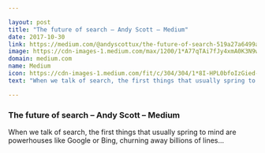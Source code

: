 ```yaml
---

layout: post
title: "The future of search – Andy Scott – Medium"
date: 2017-10-30
link: https://medium.com/@andyscottux/the-future-of-search-519a27a6499a?source=rss------machine_learning-5
image: https://cdn-images-1.medium.com/max/1200/1*A77qTAi7fJy4xmA0K3N9wQ.jpeg
domain: medium.com
name: Medium
icon: https://cdn-images-1.medium.com/fit/c/304/304/1*8I-HPL0bfoIzGied-dzOvA.png
text: "When we talk of search, the first things that usually spring to mind are powerhouses like Google or Bing, churning away billions of lines…"

---
```


### The future of search – Andy Scott – Medium

When we talk of search, the first things that usually spring to mind are powerhouses like Google or Bing, churning away billions of lines…